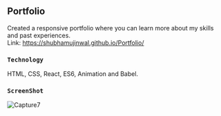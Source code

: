 ## Portfolio

Created a responsive portfolio where you can learn more about my skills and past experiences.<br/>
Link: https://shubhamujinwal.github.io/Portfolio/

### `Technology`

HTML, CSS, React, ES6, Animation and Babel.

### `ScreenShot`
![Capture7](https://user-images.githubusercontent.com/58487474/103336227-6d301a80-4a45-11eb-947f-e772440f3768.PNG)
